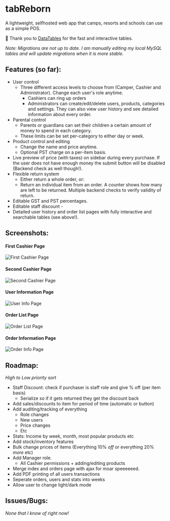 # tabReborn

A lightweight, selfhosted web app that camps, resorts and schools can use as a simple POS.

:raised_hands: Thank you to [DataTables](https://datatables.net) for the fast and interactive tables.

*Note: Migrations are not up to date. I am manually editing my local MySQL tables and will update migrations when it is more stable.*

## Features (so far):

- User control
    - Three different access levels to choose from (Camper, Cashier and Administrator). Change each user's role anytime.
        - Cashiers can ring up orders
        - Administrators can create/edit/delete users, products, categories and settings. They can also view user history and see detailed information about every order.
- Parental control
    - Parents or guardians can set their children a certain amount of money to spend in each category.
    - These limits can be set per-category to either day or week.
- Product control and editing
    - Change the name and price anytime.
    - Optional PST charge on a per-item basis.
- Live preview of price (with taxes) on sidebar during every purchase. If the user does not have enough money the submit button will be disabled (Backend check as well though!).
- Flexible return system
    - Either return a whole order, or:
    - Return an individual item from an order. A counter shows how many are left to be returned. Multiple backend checks to verify validity of return.
- Editable GST and PST percentages.
- Editable staff discount - 
- Detailed user history and order list pages with fully interactive and searchable tables (see above!).

## Screenshots:

#### First Cashier Page
![First Cashier Page](https://images.tadhgboyle.dev/scrn135552.png)

#### Second Cashier Page
![Second Cashier Page](https://images.tadhgboyle.dev/scrn135623.png)

#### User Information Page
![User Info Page](https://images.tadhgboyle.dev/scrn193710.png)

#### Order List Page
![Order List Page](https://images.tadhgboyle.dev/scrn172322.png)

#### Order Information Page
![Order Info Page](https://images.tadhgboyle.dev/scrn185343.png)

## Roadmap:
*High to Low priority sort*
- Staff Discount: check if purchaser is staff role and give % off (per item basis) 
    - Serialize so if it gets returned they get the discount back
- Add sales/discounts to item for period of time (automatic or button)
- Add auditing/tracking of everything
    - Role changes
    - New users
    - Price changes
    - Etc
- Stats: Income by week, month, most popular products etc
- Add stock/inventory features
- Bulk change prices of items (Everything 10% *off* or everything 20% *more* etc)
- Add Manager role.
    - All Cashier permissions + adding/editing products
- Merge index and orders page with ajax for moar speeeeeed.
- Add PDF printing of all users transactions
- Seperate orders, users and stats into weeks
- Allow user to change light/dark mode

## Issues/Bugs:
*None that I know of right now!*